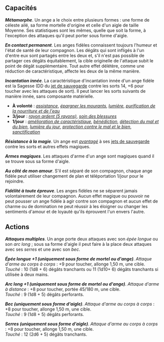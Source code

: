 ## Capacités
_**Métamorphe**_. Un ange a le choix entre plusieurs formes : une forme de céleste ailé, sa forme mortelle d'origine et celle d'un aigle de taille Moyenne. Ses statistiques sont les mêmes, quelle que soit la forme, à l'exception des attaques qu'il peut porter sous forme d'aigle.

_**En contact permanent**_. Les anges fidèles connaissent toujours l'humeur et l'état de santé de leur compagnon. Les dégâts qui sont infligés à l'un d'entre eux sont partagés entre les deux et, s'il n'est pas possible de partager ces dégâts équitablement, la cible originelle de l'attaque subit le point de dégât supplémentaire. Tout autre effet délétère, comme une réduction de caractéristique, affecte les deux de la même manière.

_**Incantation innée**_. La caractéristique d'incantation innée d'un ange fidèle est la Sagesse (DD du [jet de sauvegarde](/utiliser-les-caracteristiques/#jets-de-sauvegarde) contre les sorts 14, +6 pour toucher avec les attaques de sort). Il peut lancer les sorts suivants de manière innée, sans composante matérielle.
* **À volonté** : [_assistance_](/grimoire/assistance/), [_épargner les mourants_](/grimoire/epargner-les-mourants/), [_lumière_](/grimoire/lumiere/), [_purification de la nourriture et de l'eau_](/grimoire/purification-de-la-nourriture-et-de-l-eau/)
* **3/jour** : [_rayon ardent (5 rayons)_](/grimoire/rayon-ardent/), [_soin des blessures_](/grimoire/soin-des-blessures/)
* **1/jour** : [_amélioration de caractéristique_](/grimoire/amelioration-de-caracteristique/), [_bénédiction_](/grimoire/benediction/), [_détection du mal et du bien_](/grimoire/detection-du-mal-et-du-bien/), [_lumière du jour_](/grimoire/lumiere-du-jour/), [_protection contre le mal et le bien_](/grimoire/protection-contre-le-mal-et-le-bien/), [_sanctification_](/grimoire/sanctification/)

_**Résistance à la magie**_. Un ange est [_avantagé_](/utiliser-les-caracteristiques/#avantage-et-desavantage) à ses [jets de sauvegarde](/utiliser-les-caracteristiques/#jets-de-sauvegarde) contre les sorts et autres effets magiques.

_**Armes magiques**_. Les attaques d'arme d'un ange sont magiques quand il se trouve sous sa forme d'aigle.

_**Au côté de mon amour**_. S'il est séparé de son compagnon, chaque ange fidèle peut utiliser changement de plan et téléportation 1/jour pour le rejoindre.

_**Fidélité à toute épreuve**_. Les anges fidèles ne se séparent jamais volontairement de leur compagnon. Aucun effet magique ou pouvoir ne peut pousser un ange fidèle à agir contre son compagnon et aucun effet de charme ou de domination ne peut réussir à les éloigner ou changer les sentiments d'amour et de loyauté qu'ils éprouvent l'un envers l'autre.

## Actions
_**Attaques multiples**_. Un ange porte deux attaques avec son _épée longue_ ou son _arc long_ ; sous sa forme d'aigle il peut faire à la place deux attaques avec ses _serres_ et une avec son _bec_.

_**Épée longue +1 (uniquement sous forme de mortel ou d'ange)**_. _Attaque d'arme au corps à corps_ : +9 pour toucher, allonge 1,50 m, une cible.  
_Touché_ : 10 (1d8 + 6) dégâts tranchants ou 11 (1d10+ 6) dégâts tranchants si utilisée à deux mains.

_**Arc long +1 (uniquement sous forme de mortel ou d'ange)**_. _Attaque d'arme à distance_ : +8 pour toucher, portée 45/180 m, une cible.  
_Touché_ : 9 (1d8 + 5) dégâts perforants.

_**Bec (uniquement sous forme d'aigle)**_. _Attaque d'arme au corps à corps_ : +8 pour toucher, allonge 1,50 m, une cible.  
_Touché_ : 9 (1d8 + 5) dégâts perforants.

_**Serres (uniquement sous forme d'aigle)**_. _Attaque d'arme au corps à corps_ : +8 pour toucher, allonge 1,50 m, une cible.  
_Touché_ : 12 (2d6 + 5) dégâts tranchants.
